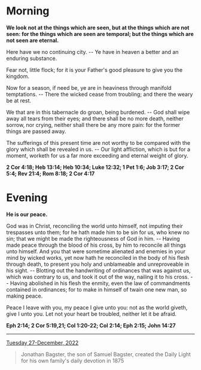 # Morning

**We look not at the things which are seen, but at the things which are not seen: for the things which are seen are temporal; but the things which are not seen are eternal.**
 
Here have we no continuing city. -- Ye have in heaven a better and an enduring substance.
 
Fear not, little flock; for it is your Father's good pleasure to give you the kingdom.
 
Now for a season, if need be, ye are in heaviness through manifold temptations. -- There the wicked cease from troubling; and there the weary be at rest.
 
We that are in this tabernacle do groan, being burdened. -- God shall wipe away all tears from their eyes; and there shall be no more death, neither sorrow, nor crying, neither shall there be any more pain: for the former things are passed away.
 
The sufferings of this present time are not worthy to be compared with the glory which shall be revealed in us. -- Our light affliction, which is but for a moment, worketh for us a far more exceeding and eternal weight of glory.  

**2 Cor 4:18; Heb 13:14; Heb 10:34; Luke 12:32; 1 Pet 1:6; Job 3:17; 2 Cor 5:4; Rev 21:4; Rom 8:18; 2 Cor 4:17**

# Evening

**He is our peace.**
 
God was in Christ, reconciling the world unto himself, not imputing their trespasses unto them; for he hath made him to be sin for us, who knew no sin; that we might be made the righteousness of God in him. -- Having made peace through the blood of his cross, by him to reconcile all things unto himself. And you that were sometime alienated and enemies in your mind by wicked works, yet now hath he reconciled in the body of his flesh through death, to present you holy and unblameable and unreproveable in his sight. -- Blotting out the handwriting of ordinances that was against us, which was contrary to us, and took it out of the way, nailing it to his cross. -- Having abolished in his flesh the enmity, even the law of commandments contained in ordinances; for to make in himself of twain one new man, so making peace.
 
Peace I leave with you, my peace I give unto you: not as the world giveth, give I unto you. Let not your heart be troubled, neither let it be afraid.  

**Eph 2:14; 2 Cor 5:19,21; Col 1:20-22; Col 2:14; Eph 2:15; John 14:27**

---

[Tuesday 27-December, 2022](https://t.me/s/daily_light)

> Jonathan Bagster, the son of Samuel Bagster, created the Daily Light for his own family's daily devotion in 1875

